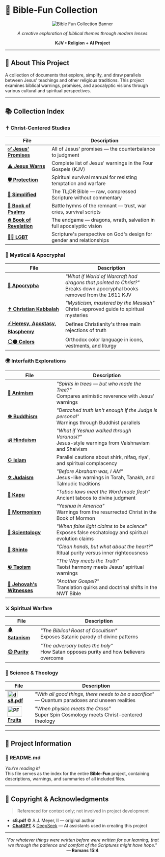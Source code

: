 # 📘 Bible‑Fun Collection

<p align="center">
  <img src="https://github.com/user-attachments/assets/ed07f7a8-df07-4c00-a7cb-ff6b5a8cef62" alt="Bible Fun Collection Banner" />
</p>

<div align="center">

*A creative exploration of biblical themes through modern lenses*

**KJV • Religion + AI Project**

</div>

---

## 🌟 About This Project

A collection of documents that explore, simplify, and draw parallels between Jesus' teachings and other religious traditions. This project examines biblical warnings, promises, and apocalyptic visions through various cultural and spiritual perspectives.

---

## 📚 Collection Index

### ✝️ **Christ-Centered Studies**

| File | Description |
|------|-------------|
| **[✅ Jesus' Promises](Biblical/Christ/Jesus%E2%80%99-Promises.md)** | All of Jesus' promises — the counterbalance to judgment |
| **[⚠️ Jesus Warns](Biblical/Christ/Jesus-Warns.md)** | Complete list of Jesus' warnings in the Four Gospels (KJV) |
| **[🛡️ Protection](Biblical/Christ/Protection.md)** | Spiritual survival manual for resisting temptation and warfare |
| **[🔎 Simplified](Biblical/Christ/Simplified.md)** | The TL;DR Bible — raw, compressed Scripture without commentary |
| **[🎯 Book of Psalms](Biblical/Christ/The-Book-of-Psalms.md)** | Battle hymns of the remnant — trust, war cries, survival scripts |
| **[🔥 Book of Revelation](Biblical/Christ/The-Book-of-Revelation.md)** | The endgame — dragons, wrath, salvation in full apocalyptic vision |
| **[🏳️‍🌈 LGBT](Biblical/Christ/LGBT.md)** | Scripture's perspective on God's design for gender and relationships |

### 🔮 **Mystical & Apocryphal**

| File | Description |
|------|-------------|
| **[🐉 Apocrypha](Biblical/Other/Apocrypha.md)** | *"What if World of Warcraft had dragons that pointed to Christ?"* <br>Breaks down apocryphal books removed from the 1611 KJV |
| **[✝️ Christian Kabbalah](Biblical/Other/Christian-Kabbalah.md)** | *"Mysticism, mastered by the Messiah"* <br>Christ-approved guide to spiritual mysteries |
| **[⚡ Heresy, Apostasy, Blasphemy](Biblical/Other/Heresy-Apostasy-Blasphemy.md)** | Defines Christianity's three main rejections of truth |
| **[⚪⚫ Colors](Biblical/Other/Colors.md)** | Orthodox color language in icons, vestments, and liturgy |

### 🌍 **Interfaith Explorations**

| File | Description |
|------|-------------|
| **[🌿 Animism](Biblical/Other/Animism.md)** | *"Spirits in trees — but who made the Tree?"* <br>Compares animistic reverence with Jesus' warnings |
| **[☸️ Buddhism](Biblical/Other/Buddhism.md)** | *"Detached truth isn't enough if the Judge is personal"* <br>Warnings through Buddhist parallels |
| **[🕉️ Hinduism](Biblical/Other/Hinduism.md)** | *"What if Yeshua walked through Varanasi?"* <br>Jesus-style warnings from Vaishnavism and Shaivism |
| **[☪️ Islam](Biblical/Other/Islam.md)** | Parallel cautions about shirk, nifaq, riya', and spiritual complacency |
| **[✡️ Judaism](Biblical/Other/Judaism.md)** | *"Before Abraham was, I AM"* <br>Jesus-like warnings in Torah, Tanakh, and Talmudic traditions |
| **[🌋 Kapu](Biblical/Other/Kapu.md)** | *"Taboo laws meet the Word made flesh"* <br>Ancient taboos to divine judgment |
| **[📜 Mormonism](Biblical/Other/Mormonism.md)** | *"Yeshua in America"* <br>Warnings from the resurrected Christ in the Book of Mormon |
| **[🧪 Scientology](Biblical/Other/Scientology.md)** | *"When false light claims to be science"* <br>Exposes false eschatology and spiritual evolution claims |
| **[🏯 Shinto](Biblical/Other/Shinto.md)** | *"Clean hands, but what about the heart?"* <br>Ritual purity versus inner righteousness |
| **[☯️ Taoism](Biblical/Other/Taoism.md)** | *"The Way meets the Truth"* <br>Taoist harmony meets Jesus' spiritual warnings |
| **[📘 Jehovah's Witnesses](Biblical/Other/Jehovah's-Witnesses.md)** | *"Another Gospel?"* <br>Translation quirks and doctrinal shifts in the NWT Bible |

### ⚔️ **Spiritual Warfare**

| File | Description |
|------|-------------|
| **[🩸 Satanism](Biblical/Other/Satanism.md)** | *"The Biblical Roast of Occultism"* <br>Exposes Satanic parody of divine patterns |
| **[😊 Purity](Biblical/Other/Purity.md)** | *"The adversary hates the holy"* <br>How Satan opposes purity and how believers overcome |

### 🔬 **Science & Theology**

| File | Description |
|------|-------------|
| **[<img width="32" height="21" src="https://github.com/user-attachments/assets/ea6d4a73-4baf-41b4-9d79-87a3b193e74e" alt="download" /> s8.pdf](Science/Theories/s8.pdf)** | *"With all good things, there needs to be a sacrifice"* — Quantum paradoxes and unseen realities |
| **[<img width="47" height="34" src="https://github.com/user-attachments/assets/2d590f5e-7bef-4dea-bb7a-aa99819b0299" alt="PF" /> Fruits](Science/Theories/Fruits.md)** | *"When physics meets the Cross"* <br>Super Spin Cosmology meets Christ-centered theology |

---

## 📖 Project Information

### 🧾 **README.md**
*You're reading it!*  
This file serves as the index for the entire **Bible-Fun** project, containing descriptions, warnings, and summaries of all included files.

---

## 📄 Copyright & Acknowledgments

> Referenced for context only; not involved in project development

- **s8.pdf** © A.J. Meyer, II — original author
- **[ChatGPT](https://chatgpt.com/)** & [DeepSeek](https://deepseek.com/) — AI assistants used in creating this project

---

<div align="center">

*"For whatever things were written before were written for our learning, that we through the patience and comfort of the Scriptures might have hope."*  
**— Romans 15:4**

</div>
